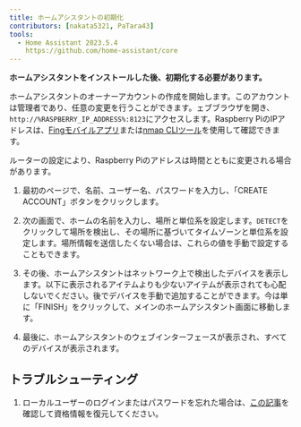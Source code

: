 ```yaml
---
title: ホームアシスタントの初期化
contributors: [nakata5321, PaTara43]
tools:
  - Home Assistant 2023.5.4
    https://github.com/home-assistant/core
---
```


**ホームアシスタントをインストールした後、初期化する必要があります。**

<robo-wiki-picture src="home-assistant/ha_init.png" />

ホームアシスタントのオーナーアカウントの作成を開始します。このアカウントは管理者であり、任意の変更を行うことができます。ェブブラウザを開き、`http://%RASPBERRY_IP_ADDRESS%:8123`にアクセスします。Raspberry PiのIPアドレスは、[Fingモバイルアプリ](https://www.fing.com/products)または[nmap CLIツール](https://vitux.com/find-devices-connected-to-your-network-with-nmap/)を使用して確認できます。

<robo-wiki-note type="note">ルーターの設定により、Raspberry Piのアドレスは時間とともに変更される場合があります。</robo-wiki-note>

<robo-wiki-video autoplay loop controls :videos="[{src: 'https://cloudflare-ipfs.com/ipfs/QmYd1Mh2VHVyF3WgvFsN3NFkozXscnCVmEV2YG86UKtK3C', type:'mp4'}]" />

1. 最初のページで、名前、ユーザー名、パスワードを入力し、「CREATE ACCOUNT」ボタンをクリックします。

2. 次の画面で、ホームの名前を入力し、場所と単位系を設定します。`DETECT`をクリックして場所を検出し、その場所に基づいてタイムゾーンと単位系を設定します。場所情報を送信したくない場合は、これらの値を手動で設定することもできます。

3. その後、ホームアシスタントはネットワーク上で検出したデバイスを表示します。以下に表示されるアイテムよりも少ないアイテムが表示されても心配しないでください。後でデバイスを手動で追加することができます。今は単に「FINISH」をクリックして、メインのホームアシスタント画面に移動します。

4. 最後に、ホームアシスタントのウェブインターフェースが表示され、すべてのデバイスが表示されます。 


## トラブルシューティング

1. ローカルユーザーのログインまたはパスワードを忘れた場合は、[この記事](https://www.home-assistant.io/docs/locked_out/)を確認して資格情報を復元してください。
